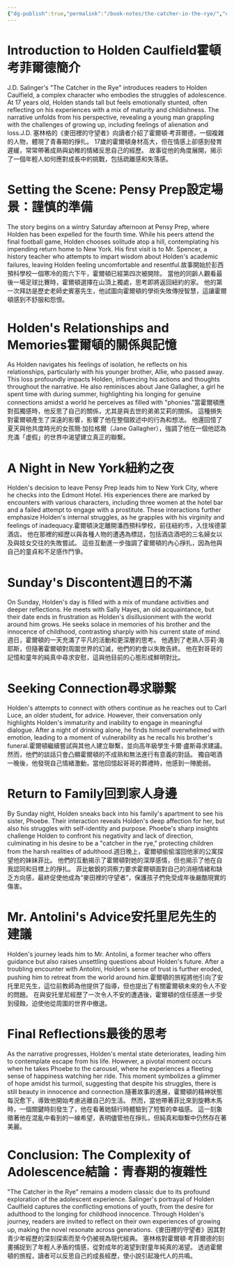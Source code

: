 ```yaml
---
{"dg-publish":true,"permalink":"/book-notes/the-catcher-in-the-rye/","dgPassFrontmatter":true}
---
```


# Introduction to Holden Caulfield霍頓考菲爾德簡介

J.D. Salinger's "The Catcher in the Rye" introduces readers to Holden Caulfield, a complex character who embodies the struggles of adolescence. At 17 years old, Holden stands tall but feels emotionally stunted, often reflecting on his experiences with a mix of maturity and childishness. The narrative unfolds from his perspective, revealing a young man grappling with the challenges of growing up, including feelings of alienation and loss.J.D. 塞林格的《麥田裡的守望者》向讀者介紹了霍爾頓·考菲爾德，一個複雜的人物，體現了青春期的掙扎。 17歲的霍爾頓身材高大，但在情感上卻感到發育遲緩，常常帶著成熟與幼稚的情緒反思自己的經歷。 故事從他的角度展開，揭示了一個年輕人如何應對成長中的挑戰，包括疏離感和失落感。

# Setting the Scene: Pensy Prep設定場景：謹慎的準備

The story begins on a wintry Saturday afternoon at Pensy Prep, where Holden has been expelled for the fourth time. While his peers attend the final football game, Holden chooses solitude atop a hill, contemplating his impending return home to New York. His first visit is to Mr. Spencer, a history teacher who attempts to impart wisdom about Holden's academic failures, leaving Holden feeling uncomfortable and resentful.故事開始於彭西預科學校一個寒冷的周六下午，霍爾頓已經第四次被開除。 當他的同齡人觀看最後一場足球比賽時，霍爾頓選擇在山頂上獨處，思考即將返回紐約的家。 他的第一次拜訪是歷史老師史賓塞先生，他試圖向霍爾頓的學術失敗傳授智慧，這讓霍爾頓感到不舒服和怨恨。

# Holden's Relationships and Memories霍爾頓的關係與記憶

As Holden navigates his feelings of isolation, he reflects on his relationships, particularly with his younger brother, Allie, who passed away. This loss profoundly impacts Holden, influencing his actions and thoughts throughout the narrative. He also reminisces about Jane Gallagher, a girl he spent time with during summer, highlighting his longing for genuine connections amidst a world he perceives as filled with "phonies."當霍爾頓應對孤獨感時，他反思了自己的關係，尤其是與去世的弟弟艾莉的關係。 這種損失對霍爾頓產生了深遠的影響，影響了他在整個敘述中的行為和想法。 他還回憶了夏天與他共度時光的女孩簡·加拉格爾（Jane Gallagher），強調了他在一個他認為充滿「虛假」的世界中渴望建立真正的聯繫。

# A Night in New York紐約之夜

Holden's decision to leave Pensy Prep leads him to New York City, where he checks into the Edmont Hotel. His experiences there are marked by encounters with various characters, including three women at the hotel bar and a failed attempt to engage with a prostitute. These interactions further emphasize Holden's internal struggles, as he grapples with his virginity and feelings of inadequacy.霍爾頓決定離開潘西預科學校，前往紐約市，入住埃德蒙酒店。 他在那裡的經歷以與各種人物的遭遇為標誌，包括酒店酒吧的三名婦女以及與妓女交往的失敗嘗試。 這些互動進一步強調了霍爾頓的內心掙扎，因為他與自己的童貞和不足感作鬥爭。

# Sunday's Discontent週日的不滿

On Sunday, Holden's day is filled with a mix of mundane activities and deeper reflections. He meets with Sally Hayes, an old acquaintance, but their date ends in frustration as Holden's disillusionment with the world around him grows. He seeks solace in memories of his brother and the innocence of childhood, contrasting sharply with his current state of mind.週日，霍爾頓的一天充滿了平凡的活動和更深層的思考。 他遇到了老熟人莎莉·海耶斯，但隨著霍爾頓對周圍世界的幻滅，他們的約會以失敗告終。 他在對哥哥的記憶和童年的純真中尋求安慰，這與他目前的心態形成鮮明對比。

# Seeking Connection尋求聯繫

Holden's attempts to connect with others continue as he reaches out to Carl Luce, an older student, for advice. However, their conversation only highlights Holden's immaturity and inability to engage in meaningful dialogue. After a night of drinking alone, he finds himself overwhelmed with emotion, leading to a moment of vulnerability as he recalls his brother's funeral.霍爾頓繼續嘗試與其他人建立聯繫，並向高年級學生卡爾·盧斯尋求建議。 然而，他們的談話只會凸顯霍爾頓的不成熟和無法進行有意義的對話。 獨自喝酒一晚後，他發現自己情緒激動，當他回憶起哥哥的葬禮時，他感到一陣脆弱。

# Return to Family回到家人身邊

By Sunday night, Holden sneaks back into his family's apartment to see his sister, Phoebe. Their interaction reveals Holden's deep affection for her, but also his struggles with self-identity and purpose. Phoebe's sharp insights challenge Holden to confront his negativity and lack of direction, culminating in his desire to be a "catcher in the rye," protecting children from the harsh realities of adulthood.週日晚上，霍爾頓偷偷溜回他家的公寓探望他的妹妹菲比。 他們的互動揭示了霍爾頓對她的深厚感情，但也揭示了他在自我認同和目標上的掙扎。 菲比敏銳的洞察力要求霍爾頓面對自己的消極情緒和缺乏方向感，最終促使他成為“麥田裡的守望者”，保護孩子們免受成年後嚴酷現實的傷害。

# Mr. Antolini's Advice安托里尼先生的建議

Holden's journey leads him to Mr. Antolini, a former teacher who offers guidance but also raises unsettling questions about Holden's future. After a troubling encounter with Antolini, Holden's sense of trust is further eroded, pushing him to retreat from the world around him.霍爾頓的旅程將他引向了安托里尼先生，這位前教師為他提供了指導，但也提出了有關霍爾頓未來的令人不安的問題。 在與安托里尼經歷了一次令人不安的遭遇後，霍爾頓的信任感進一步受到侵蝕，迫使他從周圍的世界中撤退。

# Final Reflections最後的思考

As the narrative progresses, Holden's mental state deteriorates, leading him to contemplate escape from his life. However, a pivotal moment occurs when he takes Phoebe to the carousel, where he experiences a fleeting sense of happiness watching her ride. This moment symbolizes a glimmer of hope amidst his turmoil, suggesting that despite his struggles, there is still beauty in innocence and connection.隨著故事的進展，霍爾頓的精神狀態每況愈下，導致他開始考慮逃離自己的生活。 然而，當他帶著菲比來到旋轉木馬時，一個關鍵時刻發生了，他在看著她騎行時體驗到了短暫的幸福感。 這一刻象徵著他在混亂中看到的一線希望，表明儘管他在掙扎，但純真和聯繫中仍然存在著美麗。

# Conclusion: The Complexity of Adolescence結論：青春期的複雜性

"The Catcher in the Rye" remains a modern classic due to its profound exploration of the adolescent experience. Salinger's portrayal of Holden Caulfield captures the conflicting emotions of youth, from the desire for adulthood to the longing for childhood innocence. Through Holden's journey, readers are invited to reflect on their own experiences of growing up, making the novel resonate across generations.《麥田裡的守望者》因其對青少年經歷的深刻探索而至今仍被視為現代經典。 塞林格對霍爾頓·考菲爾德的刻畫捕捉到了年輕人矛盾的情感，從對成年的渴望到對童年純真的渴望。 透過霍爾頓的旅程，讀者可以反思自己的成長經歷，使小說引起幾代人的共鳴。